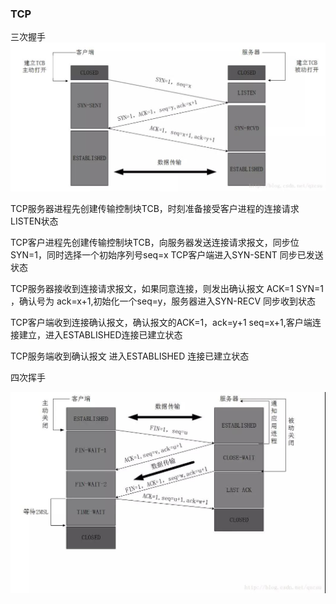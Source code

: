 ### TCP 



三次握手
<img src="1.jpg" />


TCP服务器进程先创建传输控制块TCB，时刻准备接受客户进程的连接请求 LISTEN状态


TCP客户进程先创建传输控制块TCB，向服务器发送连接请求报文，同步位SYN=1，同时选择一个初始序列号seq=x TCP客户端进入SYN-SENT 同步已发送状态



TCP服务器接收到连接请求报文，如果同意连接，则发出确认报文 ACK=1 SYN=1 ，确认号为 ack=x+1,初始化一个seq=y，服务器进入SYN-RECV 同步收到状态

TCP客户端收到连接确认报文，确认报文的ACK=1，ack=y+1 seq=x+1,客户端连接建立，进入ESTABLISHED连接已建立状态

TCP服务端收到确认报文 进入ESTABLISHED 连接已建立状态



四次挥手

<img src="2.jpg" />
